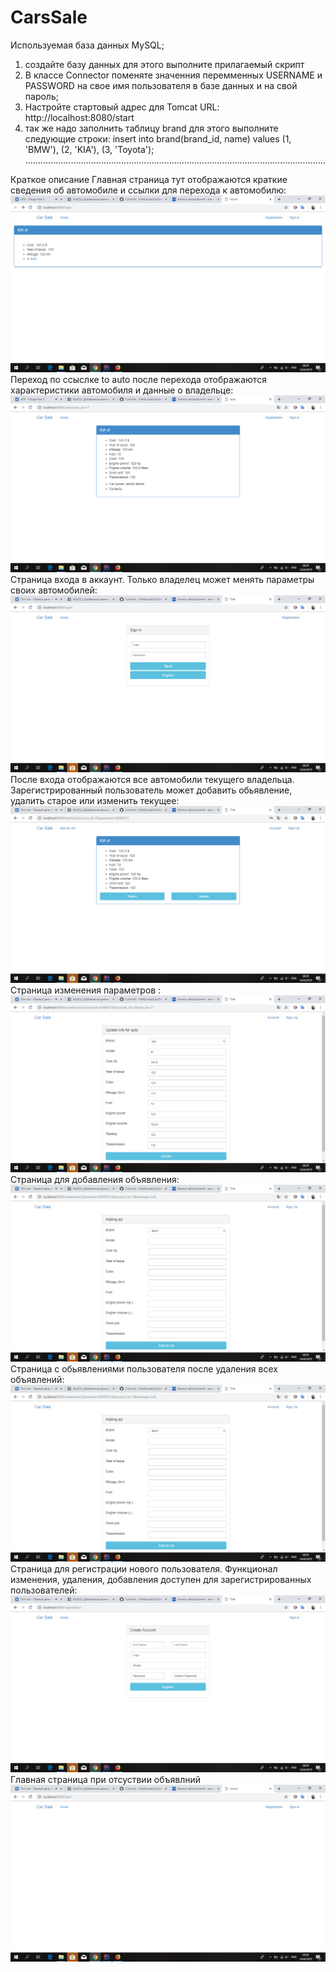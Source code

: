 # CarsSale
Используемая база данных MySQL;
1) создайте базу данных для этого выполните прилагаемый скрипт  
2) В классе Connector поменяте значенния перемменных USERNAME и PASSWORD на свое имя пользователя в базе данных и на свой пароль;
3) Настройте стартовый aдрес для Tomcat URL: http://localhost:8080/start 
4) так же надо заполнить таблицу brand  для этого выполните следующие строки:
insert into brand(brand_id, name) values
(1, 'BMW'),
(2, 'KIA'),
(3, 'Toyota');
.......................................................................................................................

Краткое описание
Главная страница тут отображаются краткие сведения об автомобиле и ссылки для перехода к автомобилю:
![alt text](https://github.com/VitalSoroka/CarsSale/blob/master/screenshots/%D0%A1%D0%BD%D0%B8%D0%BC%D0%BE%D0%BA%20%D1%8D%D0%BA%D1%80%D0%B0%D0%BD%D0%B0%20(4).png)
Переход по ссыслке to auto после перехода отображаются характеристики автомобиля и данные о владельце:
![alt text](https://github.com/VitalSoroka/CarsSale/blob/master/screenshots/%D0%A1%D0%BD%D0%B8%D0%BC%D0%BE%D0%BA%20%D1%8D%D0%BA%D1%80%D0%B0%D0%BD%D0%B0%20(5).png)
Страница входа в аккаунт. Только владелец может менять параметры своих автомобилей:
![alt text](https://github.com/VitalSoroka/CarsSale/blob/master/screenshots/%D0%A1%D0%BD%D0%B8%D0%BC%D0%BE%D0%BA%20%D1%8D%D0%BA%D1%80%D0%B0%D0%BD%D0%B0%20(6).png)
После входа отображаются все автомобили текущего владельца. Зарегистрированный пользователь может добавить обьявление, удалить старое или изменить текущее:
![alt text](https://github.com/VitalSoroka/CarsSale/blob/master/screenshots/%D0%A1%D0%BD%D0%B8%D0%BC%D0%BE%D0%BA%20%D1%8D%D0%BA%D1%80%D0%B0%D0%BD%D0%B0%20(7).png)
Страница изменения параметров :
![alt text](https://github.com/VitalSoroka/CarsSale/blob/master/screenshots/%D0%A1%D0%BD%D0%B8%D0%BC%D0%BE%D0%BA%20%D1%8D%D0%BA%D1%80%D0%B0%D0%BD%D0%B0%20(8).png)
Страница для добавления объявления:
![alt text](https://github.com/VitalSoroka/CarsSale/blob/master/screenshots/%D0%A1%D0%BD%D0%B8%D0%BC%D0%BE%D0%BA%20%D1%8D%D0%BA%D1%80%D0%B0%D0%BD%D0%B0%20(9).png)
Страница с обьявлениями пользователя после удаления всех объявлений:
![alt text](https://github.com/VitalSoroka/CarsSale/blob/master/screenshots/%D0%A1%D0%BD%D0%B8%D0%BC%D0%BE%D0%BA%20%D1%8D%D0%BA%D1%80%D0%B0%D0%BD%D0%B0%20(9).png)
Страница для регистрации нового пользователя. Функционал изменения, удаления, добавления доступен для зарегистрированных пользователей:
![alt text](https://github.com/VitalSoroka/CarsSale/blob/master/screenshots/%D0%A1%D0%BD%D0%B8%D0%BC%D0%BE%D0%BA%20%D1%8D%D0%BA%D1%80%D0%B0%D0%BD%D0%B0%20(11).png)
Главная страница при отсуствии объявлний
![alt text](https://github.com/VitalSoroka/CarsSale/blob/master/screenshots/%D0%A1%D0%BD%D0%B8%D0%BC%D0%BE%D0%BA%20%D1%8D%D0%BA%D1%80%D0%B0%D0%BD%D0%B0%20(12).png)






